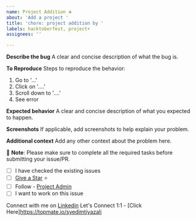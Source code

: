 ```yaml
---
name: Project Addition ➕
about: 'Add a project '
title: 'chore: project addition by '
labels: hacktoberfest, project+
assignees: ''

---
```


**Describe the bug**
A clear and concise description of what the bug is.

**To Reproduce**
Steps to reproduce the behavior:
1. Go to '...'
2. Click on '....'
3. Scroll down to '....'
4. See error

**Expected behavior**
A clear and concise description of what you expected to happen.

**Screenshots**
If applicable, add screenshots to help explain your problem.

**Additional context**
Add any other context about the problem here.


🌟 **Note**: Please make sure to complete all the required tasks before submitting your issue/PR.

- [ ] I have checked the existing issues
- [ ] [Give a Star](https://github.com/SyedImtiyaz-1/PreciousServices) ⭐
- [ ] Follow - [Project Admin](https://github.com/SyedImtiyaz-1/)
- [ ] I want to work on this issue

Connect with me on [Linkedin](https://linkedin.com/in/imtiyaz-sde)
Let's Connect 1:1 - [Click Here]https://topmate.io/syedimtiyazali
